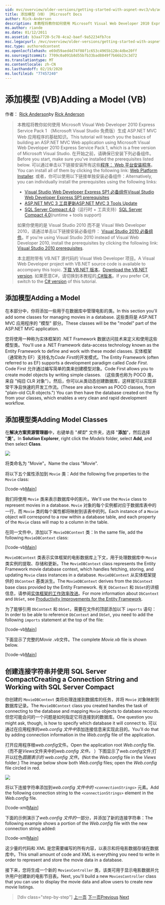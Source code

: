 ```yaml
---
uid: mvc/overview/older-versions/getting-started-with-aspnet-mvc3/vb/adding-a-model
title: 添加模型（VB） |Microsoft Docs
author: Rick-Anderson
description: 本教程将教你如何使用 Microsoft Visual Web Developer 2010 Express Service Pack 1 构建 ASP.NET MVC Web 应用程序的基础知识 。
ms.author: riande
ms.date: 01/12/2011
ms.assetid: b3aa7720-5c78-4ca2-baef-9a52234fb7ce
msc.legacyurl: /mvc/overview/older-versions/getting-started-with-aspnet-mvc3/vb/adding-a-model
msc.type: authoredcontent
ms.openlocfilehash: e69d59aed4d74f08f1c653c4965b128c4dbe20ff
ms.sourcegitcommit: 7709c0a091b8d55b7b33bad8849f7b66b23c3d72
ms.translationtype: MT
ms.contentlocale: zh-CN
ms.lasthandoff: 02/19/2020
ms.locfileid: "77457240"
---
```

# <a name="adding-a-model-vb"></a><span data-ttu-id="5a613-103">添加模型 (VB)</span><span class="sxs-lookup"><span data-stu-id="5a613-103">Adding a Model (VB)</span></span>

<span data-ttu-id="5a613-104">作者： [Rick Anderson](https://twitter.com/RickAndMSFT)</span><span class="sxs-lookup"><span data-stu-id="5a613-104">by [Rick Anderson](https://twitter.com/RickAndMSFT)</span></span>

> <span data-ttu-id="5a613-105">本教程将教你如何使用 Microsoft Visual Web Developer 2010 Express Service Pack 1 （Microsoft Visual Studio 免费版）生成 ASP.NET MVC Web 应用程序的基础知识。</span><span class="sxs-lookup"><span data-stu-id="5a613-105">This tutorial will teach you the basics of building an ASP.NET MVC Web application using Microsoft Visual Web Developer 2010 Express Service Pack 1, which is a free version of Microsoft Visual Studio.</span></span> <span data-ttu-id="5a613-106">在开始之前，请确保已安装下列必备组件。</span><span class="sxs-lookup"><span data-stu-id="5a613-106">Before you start, make sure you've installed the prerequisites listed below.</span></span> <span data-ttu-id="5a613-107">可以通过单击以下链接安装所有这些[程序： Web 平台安装程序](https://www.microsoft.com/web/gallery/install.aspx?appid=VWD2010SP1Pack)。</span><span class="sxs-lookup"><span data-stu-id="5a613-107">You can install all of them by clicking the following link: [Web Platform Installer](https://www.microsoft.com/web/gallery/install.aspx?appid=VWD2010SP1Pack).</span></span> <span data-ttu-id="5a613-108">或者，你可以使用以下链接单独安装必备组件：</span><span class="sxs-lookup"><span data-stu-id="5a613-108">Alternatively, you can individually install the prerequisites using the following links:</span></span>
> 
> - [<span data-ttu-id="5a613-109">Visual Studio Web Developer Express SP1 必备组件</span><span class="sxs-lookup"><span data-stu-id="5a613-109">Visual Studio Web Developer Express SP1 prerequisites</span></span>](https://www.microsoft.com/web/gallery/install.aspx?appid=VWD2010SP1Pack)
> - [<span data-ttu-id="5a613-110">ASP.NET MVC 3 工具更新</span><span class="sxs-lookup"><span data-stu-id="5a613-110">ASP.NET MVC 3 Tools Update</span></span>](https://www.microsoft.com/web/gallery/install.aspx?appsxml=&amp;appid=MVC3)
> - <span data-ttu-id="5a613-111">[SQL Server Compact 4.0](https://www.microsoft.com/web/gallery/install.aspx?appid=SQLCE;SQLCEVSTools_4_0)（运行时 + 工具支持）</span><span class="sxs-lookup"><span data-stu-id="5a613-111">[SQL Server Compact 4.0](https://www.microsoft.com/web/gallery/install.aspx?appid=SQLCE;SQLCEVSTools_4_0)(runtime + tools support)</span></span>
> 
> <span data-ttu-id="5a613-112">如果你使用的是 Visual Studio 2010 而不是 Visual Web Developer 2010，请通过单击以下链接安装必备组件： [Visual Studio 2010 必备组件](https://www.microsoft.com/web/gallery/install.aspx?appsxml=&amp;appid=VS2010SP1Pack)。</span><span class="sxs-lookup"><span data-stu-id="5a613-112">If you're using Visual Studio 2010 instead of Visual Web Developer 2010, install the prerequisites by clicking the following link: [Visual Studio 2010 prerequisites](https://www.microsoft.com/web/gallery/install.aspx?appsxml=&amp;appid=VS2010SP1Pack).</span></span>
> 
> <span data-ttu-id="5a613-113">本主题附带有 VB.NET 源代码的 Visual Web Developer 项目。</span><span class="sxs-lookup"><span data-stu-id="5a613-113">A Visual Web Developer project with VB.NET source code is available to accompany this topic.</span></span> <span data-ttu-id="5a613-114">[下载 VB.NET 版本](https://code.msdn.microsoft.com/Introduction-to-MVC-3-10d1b098)。</span><span class="sxs-lookup"><span data-stu-id="5a613-114">[Download the VB.NET version](https://code.msdn.microsoft.com/Introduction-to-MVC-3-10d1b098).</span></span> <span data-ttu-id="5a613-115">如果愿意C#，请切换到本教程的[ C#版本](../cs/adding-a-model.md)。</span><span class="sxs-lookup"><span data-stu-id="5a613-115">If you prefer C#, switch to the [C# version](../cs/adding-a-model.md) of this tutorial.</span></span>

## <a name="adding-a-model"></a><span data-ttu-id="5a613-116">添加模型</span><span class="sxs-lookup"><span data-stu-id="5a613-116">Adding a Model</span></span>

<span data-ttu-id="5a613-117">在本部分中，你将添加一些用于在数据库中管理电影的类。</span><span class="sxs-lookup"><span data-stu-id="5a613-117">In this section you'll add some classes for managing movies in a database.</span></span> <span data-ttu-id="5a613-118">这些类将是 ASP.NET MVC 应用程序的 "模型" 部分。</span><span class="sxs-lookup"><span data-stu-id="5a613-118">These classes will be the "model" part of the ASP.NET MVC application.</span></span>

<span data-ttu-id="5a613-119">您将使用一种称为实体框架的 .NET Framework 数据访问技术来定义和使用这些模型类。</span><span class="sxs-lookup"><span data-stu-id="5a613-119">You'll use a .NET Framework data-access technology known as the Entity Framework to define and work with these model classes.</span></span> <span data-ttu-id="5a613-120">实体框架（通常称为 EF）支持名为*Code First*的开发模式。</span><span class="sxs-lookup"><span data-stu-id="5a613-120">The Entity Framework (often referred to as EF) supports a development paradigm called *Code First*.</span></span> <span data-ttu-id="5a613-121">Code First 允许通过编写简单的类来创建模型对象。</span><span class="sxs-lookup"><span data-stu-id="5a613-121">Code First allows you to create model objects by writing simple classes.</span></span> <span data-ttu-id="5a613-122">（这些类也称为 POCO 类，来自 "纯旧 CLR 对象"）。然后，你可以从类动态创建数据库，这样就可以实现非常干净且快速的开发工作流。</span><span class="sxs-lookup"><span data-stu-id="5a613-122">(These are also known as POCO classes, from "plain-old CLR objects.") You can then have the database created on the fly from your classes, which enables a very clean and rapid development workflow.</span></span>

## <a name="adding-model-classes"></a><span data-ttu-id="5a613-123">添加模型类</span><span class="sxs-lookup"><span data-stu-id="5a613-123">Adding Model Classes</span></span>

<span data-ttu-id="5a613-124">在**解决方案资源管理器**中，右键单击 "*模型*" 文件夹，选择 "**添加**"，然后选择 "**类**"。</span><span class="sxs-lookup"><span data-stu-id="5a613-124">In **Solution Explorer**, right click the *Models* folder, select **Add**, and then select **Class**.</span></span>

![](adding-a-model/_static/image1.png)

<span data-ttu-id="5a613-125">将类命名为 "Movie"。</span><span class="sxs-lookup"><span data-stu-id="5a613-125">Name the class "Movie".</span></span>

<span data-ttu-id="5a613-126">将以下五个属性添加到 `Movie` 类：</span><span class="sxs-lookup"><span data-stu-id="5a613-126">Add the following five properties to the `Movie` class:</span></span>

[!code-vb[Main](adding-a-model/samples/sample1.vb)]

<span data-ttu-id="5a613-127">我们将使用 `Movie` 类来表示数据库中的影片。</span><span class="sxs-lookup"><span data-stu-id="5a613-127">We'll use the `Movie` class to represent movies in a database.</span></span> <span data-ttu-id="5a613-128">`Movie` 对象的每个实例都对应于数据库表中的一行，而 `Movie` 类的每个属性都将映射到该表中的列。</span><span class="sxs-lookup"><span data-stu-id="5a613-128">Each instance of a `Movie` object will correspond to a row within a database table, and each property of the `Movie` class will map to a column in the table.</span></span>

<span data-ttu-id="5a613-129">在同一文件中，添加以下 `MovieDBContext` 类：</span><span class="sxs-lookup"><span data-stu-id="5a613-129">In the same file, add the following `MovieDBContext` class:</span></span>

[!code-vb[Main](adding-a-model/samples/sample2.vb)]

<span data-ttu-id="5a613-130">`MovieDBContext` 类表示实体框架的电影数据库上下文，用于处理数据库中 `Movie` 类实例的提取、存储和更新。</span><span class="sxs-lookup"><span data-stu-id="5a613-130">The `MovieDBContext` class represents the Entity Framework movie database context, which handles fetching, storing, and updating `Movie` class instances in a database.</span></span> <span data-ttu-id="5a613-131">`MovieDBContext` 从实体框架提供的 `DbContext` 基类派生。</span><span class="sxs-lookup"><span data-stu-id="5a613-131">The `MovieDBContext` derives from the `DbContext` base class provided by the Entity Framework.</span></span> <span data-ttu-id="5a613-132">有关 `DbContext` 和 `DbSet`的详细信息，请参阅[实体框架的工作效率改进](https://blogs.msdn.com/b/efdesign/archive/2010/06/21/productivity-improvements-for-the-entity-framework.aspx?wa=wsignin1.0)。</span><span class="sxs-lookup"><span data-stu-id="5a613-132">For more information about `DbContext` and `DbSet`, see [Productivity Improvements for the Entity Framework](https://blogs.msdn.com/b/efdesign/archive/2010/06/21/productivity-improvements-for-the-entity-framework.aspx?wa=wsignin1.0).</span></span>

<span data-ttu-id="5a613-133">为了能够引用 `DbContext` 和 `DbSet`，需要在文件的顶部添加以下 `imports` 语句：</span><span class="sxs-lookup"><span data-stu-id="5a613-133">In order to be able to reference `DbContext` and `DbSet`, you need to add the following `imports` statement at the top of the file:</span></span>

[!code-vb[Main](adding-a-model/samples/sample3.vb)]

<span data-ttu-id="5a613-134">下面显示了完整的*Movie .vb*文件。</span><span class="sxs-lookup"><span data-stu-id="5a613-134">The complete *Movie.vb* file is shown below.</span></span>

[!code-vb[Main](adding-a-model/samples/sample4.vb)]

## <a name="creating-a-connection-string-and-working-with-sql-server-compact"></a><span data-ttu-id="5a613-135">创建连接字符串并使用 SQL Server Compact</span><span class="sxs-lookup"><span data-stu-id="5a613-135">Creating a Connection String and Working with SQL Server Compact</span></span>

<span data-ttu-id="5a613-136">你创建的 `MovieDBContext` 类将处理连接到数据库的任务，并将 `Movie` 对象映射到数据库记录。</span><span class="sxs-lookup"><span data-stu-id="5a613-136">The `MovieDBContext` class you created handles the task of connecting to the database and mapping `Movie` objects to database records.</span></span> <span data-ttu-id="5a613-137">但您可能会问的一个问题是如何指定它将连接到的数据库。</span><span class="sxs-lookup"><span data-stu-id="5a613-137">One question you might ask, though, is how to specify which database it will connect to.</span></span> <span data-ttu-id="5a613-138">可以通过在应用程序的*web.config 文件中*添加连接信息来实现此目的。</span><span class="sxs-lookup"><span data-stu-id="5a613-138">You'll do that by adding connection information in the *Web.config* file of the application.</span></span>

<span data-ttu-id="5a613-139">打开应用程序根*web.config*文件。</span><span class="sxs-lookup"><span data-stu-id="5a613-139">Open the application root *Web.config* file.</span></span> <span data-ttu-id="5a613-140">（而不是*Views*文件夹中的*web.config 文件。* ）下图显示了*web.config*文件;打开以红色*圆圈表示的 web.config 文件*。</span><span class="sxs-lookup"><span data-stu-id="5a613-140">(Not the *Web.config* file in the *Views* folder.) The image below show both *Web.config* files; open the *Web.config* file circled in red.</span></span>

![](adding-a-model/_static/image2.png)

<span data-ttu-id="5a613-141">将以下连接字符串添加到*web.config 文件中的 `<connectionStrings>`* 元素。</span><span class="sxs-lookup"><span data-stu-id="5a613-141">Add the following connection string to the `<connectionStrings>` element in the *Web.config* file.</span></span>

[!code-xml[Main](adding-a-model/samples/sample5.xml)]

<span data-ttu-id="5a613-142">下面的示例演示了*web.config 文件的*一部分，并添加了新的连接字符串：</span><span class="sxs-lookup"><span data-stu-id="5a613-142">The following example shows a portion of the *Web.config* file with the new connection string added:</span></span>

[!code-xml[Main](adding-a-model/samples/sample6.xml)]

<span data-ttu-id="5a613-143">这少量的代码和 XML 是您需要编写的所有内容，以表示和将电影数据存储在数据库中。</span><span class="sxs-lookup"><span data-stu-id="5a613-143">This small amount of code and XML is everything you need to write in order to represent and store the movie data in a database.</span></span>

<span data-ttu-id="5a613-144">接下来，您将生成一个新的 `MoviesController` 类，该类可用于显示电影数据并允许用户创建新的电影节目表。</span><span class="sxs-lookup"><span data-stu-id="5a613-144">Next, you'll build a new `MoviesController` class that you can use to display the movie data and allow users to create new movie listings.</span></span>

> [!div class="step-by-step"]
> <span data-ttu-id="5a613-145">[上一页](adding-a-view.md)
> [下一页](accessing-your-models-data-from-a-controller.md)</span><span class="sxs-lookup"><span data-stu-id="5a613-145">[Previous](adding-a-view.md)
[Next](accessing-your-models-data-from-a-controller.md)</span></span>
